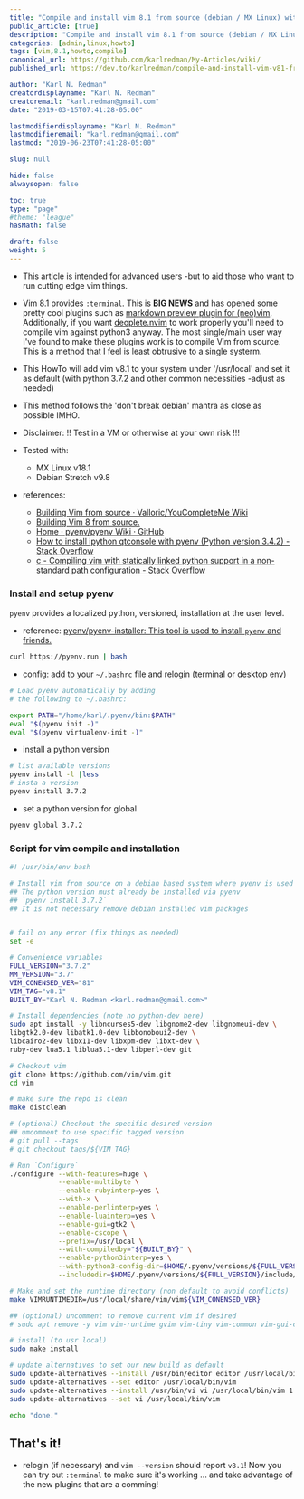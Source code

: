 ```yaml
---
title: "Compile and install vim 8.1 from source (debian / MX Linux) with pyenv"
public_article: [true]
description: "Compile and install vim 8.1 from source (debian / MX Linux) with pyenv"
categories: [admin,linux,howto]
tags: [vim,8.1,howto,compile]
canonical_url: https://github.com/karlredman/My-Articles/wiki/
published_url: https://dev.to/karlredman/compile-and-install-vim-v81-from-source-with-pyenv-5cjc

author: "Karl N. Redman"
creatordisplayname: "Karl N. Redman"
creatoremail: "karl.redman@gmail.com"
date: "2019-03-15T07:41:28-05:00"

lastmodifierdisplayname: "Karl N. Redman"
lastmodifieremail: "karl.redman@gmail.com"
lastmod: "2019-06-23T07:41:28-05:00"

slug: null

hide: false
alwaysopen: false

toc: true
type: "page"
#theme: "league"
hasMath: false

draft: false
weight: 5
---
```


* This article is intended for advanced users -but to aid those who want to run cutting edge vim things.

* Vim 8.1 provides `:terminal`. This is **BIG NEWS** and has opened some pretty cool plugins such as [markdown preview plugin for (neo)vim](https://github.com/iamcco/markdown-preview.nvim). Additionally, if you want [deoplete.nvim](https://github.com/Shougo/deoplete.nvim) to work properly you'll need to compile vim against python3 anyway. The most single/main user way I've found to make these plugins work is to compile Vim from source. This is a method that I feel is least obtrusive to a single systerm.

* This HowTo will add vim v8.1 to your system under '/usr/local' and set it as default (with python 3.7.2 and other common necessities -adjust as needed)

* This method follows the 'don't break debian' mantra as close as possible IMHO.

* Disclaimer: !! Test in a VM or otherwise at your own risk !!!

* Tested with:
    * MX Linux v18.1
    * Debian Stretch v9.8


* references:
    * [Building Vim from source · Valloric/YouCompleteMe Wiki](https://github.com/Valloric/YouCompleteMe/wiki/Building-Vim-from-source)
	* [Building Vim 8 from source.](https://gist.github.com/Pompeu/c711b6e35f3ae5deb5e81a938c3cc507)
    * [Home · pyenv/pyenv Wiki · GitHub](https://github.com/pyenv/pyenv/wiki#how-to-build-cpython-with---enable-shared)
    * [How to install ipython qtconsole with pyenv (Python version 3.4.2) - Stack Overflow](https://stackoverflow.com/questions/28165637/how-to-install-ipython-qtconsole-with-pyenv-python-version-3-4-2)
    * [c - Compiling vim with statically linked python support in a non-standard path configuration - Stack Overflow](https://stackoverflow.com/questions/40311073/compiling-vim-with-statically-linked-python-support-in-a-non-standard-path-confi)

### Install and setup pyenv

`pyenv` provides a localized python, versioned, installation at the user level.

* reference: [pyenv/pyenv-installer: This tool is used to install `pyenv` and friends.](https://github.com/pyenv/pyenv-installer)

```sh
curl https://pyenv.run | bash
```

* config: add to your `~/.bashrc` file and relogin (terminal or desktop env)

```sh
# Load pyenv automatically by adding
# the following to ~/.bashrc:

export PATH="/home/karl/.pyenv/bin:$PATH"
eval "$(pyenv init -)"
eval "$(pyenv virtualenv-init -)"
```

* install a python version

```sh
# list available versions
pyenv install -l |less
# insta a version
pyenv install 3.7.2
```

* set a python version for global

```sh
pyenv global 3.7.2
```

### Script for vim compile and installation

```bash
#! /usr/bin/env bash

# Install vim from source on a debian based system where pyenv is used at thhe user level.
## The python version must already be installed via pyenv
## `pyenv install 3.7.2`
## It is not necessary remove debian installed vim packages


# fail on any error (fix things as needed)
set -e

# Convenience variables
FULL_VERSION="3.7.2"
MM_VERSION="3.7"
VIM_CONENSED_VER="81"
VIM_TAG="v8.1"
BUILT_BY="Karl N. Redman <karl.redman@gmail.com>"

# Install dependencies (note no python-dev here)
sudo apt install -y libncurses5-dev libgnome2-dev libgnomeui-dev \
libgtk2.0-dev libatk1.0-dev libbonoboui2-dev \
libcairo2-dev libx11-dev libxpm-dev libxt-dev \
ruby-dev lua5.1 liblua5.1-dev libperl-dev git

# Checkout vim
git clone https://github.com/vim/vim.git
cd vim

# make sure the repo is clean
make distclean

# (optional) Checkout the specific desired version
## umcomment to use specific tagged version
# git pull --tags
# git checkout tags/${VIM_TAG}

# Run `Configure`
./configure --with-features=huge \
            --enable-multibyte \
            --enable-rubyinterp=yes \
            --with-x \
            --enable-perlinterp=yes \
            --enable-luainterp=yes \
            --enable-gui=gtk2 \
            --enable-cscope \
            --prefix=/usr/local \
            --with-compiledby="${BUILT_BY}" \
            --enable-python3interp=yes \
            --with-python3-config-dir=$HOME/.pyenv/versions/${FULL_VERSION}/lib/python${MM_VERSION}/config-${MM_VERSION}m-x86_64-linux-gnu \
            --includedir=$HOME/.pyenv/versions/${FULL_VERSION}/include/

# Make and set the runtime directory (non default to avoid conflicts)
make VIMRUNTIMEDIR=/usr/local/share/vim/vim${VIM_CONENSED_VER}

## (optional) uncomment to remove current vim if desired
# sudo apt remove -y vim vim-runtime gvim vim-tiny vim-common vim-gui-common vim-nox

# install (to usr local)
sudo make install

# update alternatives to set our new build as default
sudo update-alternatives --install /usr/bin/editor editor /usr/local/bin/vim 1
sudo update-alternatives --set editor /usr/local/bin/vim
sudo update-alternatives --install /usr/bin/vi vi /usr/local/bin/vim 1
sudo update-alternatives --set vi /usr/local/bin/vim

echo "done."
```

## That's it!

* relogin (if necessary) and `vim --version` should report `v8.1`! Now you can try out `:terminal` to make sure it's working ... and take advantage of the new plugins that are a comming!
